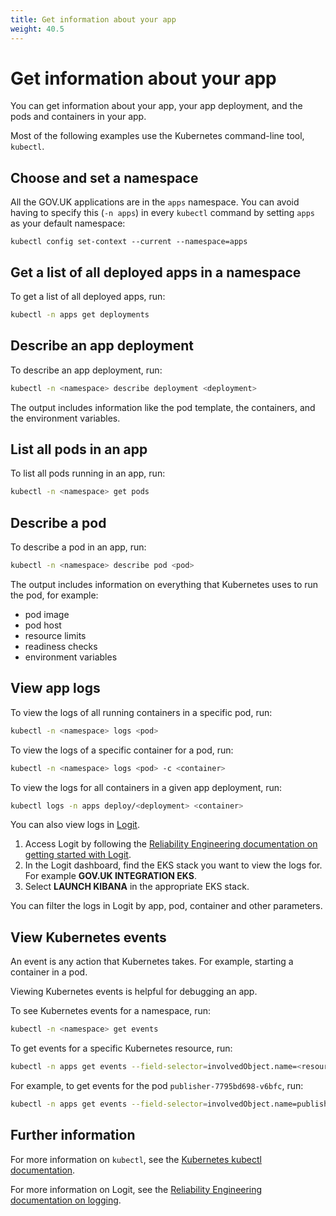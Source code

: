 ```yaml
---
title: Get information about your app
weight: 40.5
---
```


# Get information about your app

You can get information about your app, your app deployment, and the pods and containers in your app.

Most of the following examples use the Kubernetes command-line tool, `kubectl`.

## Choose and set a namespace

All the GOV.UK applications are in the `apps` namespace. You can avoid having to specify this (`-n apps`) in every `kubectl` command by setting `apps` as your default namespace:

`kubectl config set-context --current --namespace=apps`

## Get a list of all deployed apps in a namespace

To get a list of all deployed apps, run:

```sh
kubectl -n apps get deployments
```

## Describe an app deployment

To describe an app deployment, run:

```sh
kubectl -n <namespace> describe deployment <deployment>
```
The output includes information like the pod template, the containers, and the environment variables.

## List all pods in an app

To list all pods running in an app, run:

```sh
kubectl -n <namespace> get pods
```

## Describe a pod

To describe a pod in an app, run:

```sh
kubectl -n <namespace> describe pod <pod>
```

The output includes information on everything that Kubernetes uses to run the pod, for example:

- pod image
- pod host
- resource limits
- readiness checks
- environment variables

## View app logs

To view the logs of all running containers in a specific pod, run:

```sh
kubectl -n <namespace> logs <pod>
```

To view the logs of a specific container for a pod, run:

```sh
kubectl -n <namespace> logs <pod> -c <container>
```

To view the logs for all containers in a given app deployment, run:

```sh
kubectl logs -n apps deploy/<deployment> <container>
```

You can also view logs in [Logit](https://logit.io/).

1. Access Logit by following the [Reliability Engineering documentation on getting started with Logit](https://reliability-engineering.cloudapps.digital/logging.html#get-started-with-logit).
1. In the Logit dashboard, find the EKS stack you want to view the logs for. For example __GOV.UK INTEGRATION EKS__.
1. Select __LAUNCH KIBANA__ in the appropriate EKS stack.

You can filter the logs in Logit by app, pod, container and other parameters.

## View Kubernetes events

An event is any action that Kubernetes takes. For example, starting a container in a pod.

Viewing Kubernetes events is helpful for debugging an app.

To see Kubernetes events for a namespace, run:

```sh
kubectl -n <namespace> get events
```

To get events for a specific Kubernetes resource, run:

```sh
kubectl -n apps get events --field-selector=involvedObject.name=<resource>
```

For example, to get events for the pod `publisher-7795bd698-v6bfc`, run:

```sh
kubectl -n apps get events --field-selector=involvedObject.name=publisher-7795bd698-v6bfc
```

## Further information

For more information on `kubectl`, see the [Kubernetes kubectl documentation](https://kubernetes.io/docs/reference/kubectl/).

For more information on Logit, see the [Reliability Engineering documentation on logging](https://reliability-engineering.cloudapps.digital/logging.html#logging).
